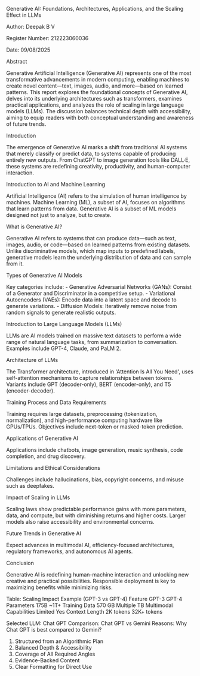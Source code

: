 Generative AI: Foundations, Architectures, Applications, and the Scaling Effect in LLMs

Author: Deepak B V

Register Number: 212223060036

Date: 09/08/2025

Abstract

Generative Artificial Intelligence (Generative AI) represents one of the most transformative advancements in modern computing, enabling machines to create novel content—text, images, audio, and more—based on learned patterns. This report explores the foundational concepts of Generative AI, delves into its underlying architectures such as transformers, examines practical applications, and analyzes the role of scaling in large language models (LLMs). The discussion balances technical depth with accessibility, aiming to equip readers with both conceptual understanding and awareness of future trends.

Introduction

The emergence of Generative AI marks a shift from traditional AI systems that merely classify or predict data, to systems capable of producing entirely new outputs. From ChatGPT to image generation tools like DALL·E, these systems are redefining creativity, productivity, and human-computer interaction.

Introduction to AI and Machine Learning

Artificial Intelligence (AI) refers to the simulation of human intelligence by machines. Machine Learning (ML), a subset of AI, focuses on algorithms that learn patterns from data. Generative AI is a subset of ML models designed not just to analyze, but to create.

What is Generative AI?

Generative AI refers to systems that can produce data—such as text, images, audio, or code—based on learned patterns from existing datasets. Unlike discriminative models, which map inputs to predefined labels, generative models learn the underlying distribution of data and can sample from it.

Types of Generative AI Models

Key categories include: - Generative Adversarial Networks (GANs): Consist of a Generator and Discriminator in a competitive setup. - Variational Autoencoders (VAEs): Encode data into a latent space and decode to generate variations. - Diffusion Models: Iteratively remove noise from random signals to generate realistic outputs.

Introduction to Large Language Models (LLMs)

LLMs are AI models trained on massive text datasets to perform a wide range of natural language tasks, from summarization to conversation. Examples include GPT-4, Claude, and PaLM 2.

Architecture of LLMs

The Transformer architecture, introduced in 'Attention Is All You Need', uses self-attention mechanisms to capture relationships between tokens. Variants include GPT (decoder-only), BERT (encoder-only), and T5 (encoder-decoder).

Training Process and Data Requirements

Training requires large datasets, preprocessing (tokenization, normalization), and high-performance computing hardware like GPUs/TPUs. Objectives include next-token or masked-token prediction.

Applications of Generative AI

Applications include chatbots, image generation, music synthesis, code completion, and drug discovery.

Limitations and Ethical Considerations

Challenges include hallucinations, bias, copyright concerns, and misuse such as deepfakes.

Impact of Scaling in LLMs

Scaling laws show predictable performance gains with more parameters, data, and compute, but with diminishing returns and higher costs. Larger models also raise accessibility and environmental concerns.

Future Trends in Generative AI

Expect advances in multimodal AI, efficiency-focused architectures, regulatory frameworks, and autonomous AI agents.

Conclusion

Generative AI is redefining human-machine interaction and unlocking new creative and practical possibilities. Responsible deployment is key to maximizing benefits while minimizing risks.

Table: Scaling Impact Example (GPT-3 vs GPT-4)
Feature	GPT-3	GPT-4
Parameters	175B	~1T+
Training Data	570 GB	Multiple TB
Multimodal Capabilities	Limited	Yes
Context Length	2K tokens	32K+ tokens


Selected LLM: Chat GPT
Comparison: Chat GPT vs Gemini
Reasons: Why Chat GPT is best compared to Gemini?

1. Structured from an Algorithmic Plan
2. Balanced Depth & Accessibility
3. Coverage of All Required Angles
4. Evidence-Backed Content
5. Clear Formatting for Direct Use
